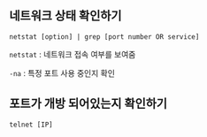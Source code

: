 ## 네트워크 상태 확인하기

`netstat [option] | grep [port number OR service]`

`netstat` : 네트워크 접속 여부를 보여줌

`-na`  : 특정 포트 사용 중인지 확인

## 포트가 개방 되어있는지 확인하기

`telnet [IP]`